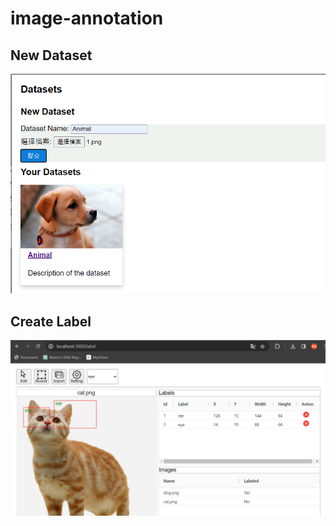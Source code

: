 # image-annotation

## New Dataset
![alt text](screenshot/new-dataset.png)

## Create Label
![alt text](screenshot/label.png)
